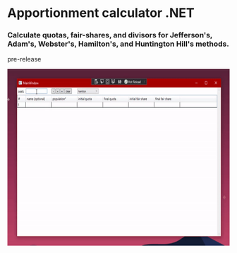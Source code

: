 # Apportionment calculator .NET
### Calculate quotas, fair-shares, and divisors for Jefferson's, Adam's, Webster's, Hamilton's, and Huntington Hill's methods.

pre-release

<img src="res/picture_1.gif" width="700" height="400" >

